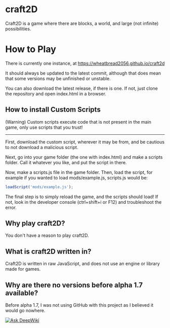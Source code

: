 # craft2D
Craft2D is a game where there are blocks, a world, and large (not infinite) possibilities.

# How to Play
There is currently one instance, at https://wheatbread2056.github.io/craft2d

It should always be updated to the latest commit, although that does mean that some versions may be unfinished or unstable.

You can also download the latest release, if there is one. If not, just clone the repository and open index.html in a browser.

## How to install Custom Scripts
(Warning) Custom scripts execute code that is not present in the main game, only use scripts that you trust!

---

First, download the custom script, wherever it may be from, and be cautious to not download a malicious script.

Next, go into your game folder (the one with index.html) and make a scripts folder. Call it whatever you like, and put the script in there.

Now, make a scripts.js file in the game folder. Then, load the script, for example if you wanted to load mods/example.js, scripts.js would be:

```js
loadScript('mods/example.js');
```

The final step is to simply reload the game, and the scripts should load! If not, look in the developer console (ctrl+shift+i or F12) and troubleshoot the error.

## Why play craft2D?
You don't have a reason to play craft2D.

## What is craft2D written in?
Craft2D is written in raw JavaScript, and does not use an engine or library made for games.

## Why are there no versions before alpha 1.7 available?
Before alpha 1.7, I was not using GitHub with this project as I believed it would go nowhere.

[![Ask DeepWiki](https://deepwiki.com/badge.svg)](https://deepwiki.com/wheatbread2056/craft2d)